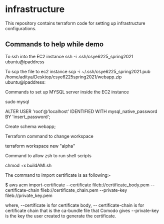 # infrastructure
This repository contains terraform code for setting up infrastructure configurations.

## Commands to help while demo

To ssh into the EC2 instance
ssh -i .ssh/csye6225_spring2021 ubuntu@ipaddress


To scp the file to ec2 instance
scp -i ~/.ssh/csye6225_spring2021.pub /home/aditya/Desktop/csye6225spring2021/webapp.zip ubuntu@ipaddress:


Commands to set up MYSQL server inside the EC2 instance

sudo mysql

ALTER USER 'root'@'localhost' IDENTIFIED WITH mysql_native_password BY 'insert_password';

Create schema webapp;


Terraform command to change workspace

terraform workspace new "alpha"

Command to allow zsh to run shell scripts

chmod +x buildAMI.sh


The command to import certificate is as following:-

$ aws acm import-certificate --certificate fileb://certificate_body.pem --certificate-chain fileb://certificate_chain.pem --private-key fileb://private_key.pem

where,
--certificate is for certificate body,
-- certificate-chain is for certificate chain that is the ca-bundle file that Comodo gives
--private-key is the key the user created to generate the certificate.